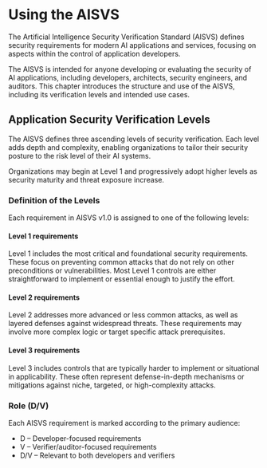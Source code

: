 # Using the AISVS

The Artificial Intelligence Security Verification Standard (AISVS) defines security requirements for modern AI applications and services, focusing on aspects within the control of application developers.

The AISVS is intended for anyone developing or evaluating the security of AI applications, including developers, architects, security engineers, and auditors. This chapter introduces the structure and use of the AISVS, including its verification levels and intended use cases.

## Application Security Verification Levels

The AISVS defines three ascending levels of security verification. Each level adds depth and complexity, enabling organizations to tailor their security posture to the risk level of their AI systems.

Organizations may begin at Level 1 and progressively adopt higher levels as security maturity and threat exposure increase.

### Definition of the Levels

Each requirement in AISVS v1.0 is assigned to one of the following levels:

#### Level 1 requirements

Level 1 includes the most critical and foundational security requirements. These focus on preventing common attacks that do not rely on other preconditions or vulnerabilities. Most Level 1 controls are either straightforward to implement or essential enough to justify the effort.

#### Level 2 requirements

Level 2 addresses more advanced or less common attacks, as well as layered defenses against widespread threats. These requirements may involve more complex logic or target specific attack prerequisites.

#### Level 3 requirements

Level 3 includes controls that are typically harder to implement or situational in applicability. These often represent defense-in-depth mechanisms or mitigations against niche, targeted, or high-complexity attacks.

### Role (D/V)

Each AISVS requirement is marked according to the primary audience:

* D – Developer-focused requirements
* V – Verifier/auditor-focused requirements
* D/V – Relevant to both developers and verifiers
